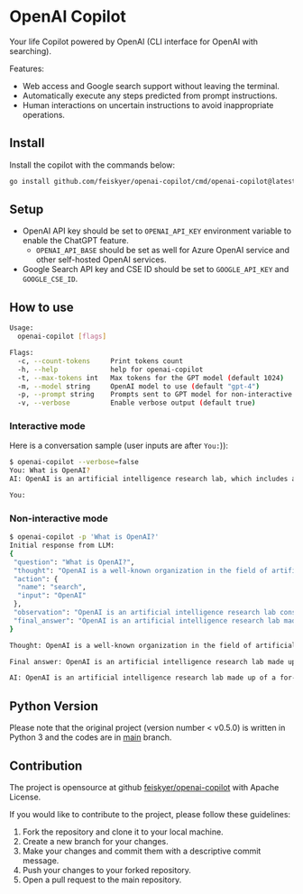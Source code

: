 # OpenAI Copilot

Your life Copilot powered by OpenAI (CLI interface for OpenAI with searching).

Features:

* Web access and Google search support without leaving the terminal.
* Automatically execute any steps predicted from prompt instructions.
* Human interactions on uncertain instructions to avoid inappropriate operations.

## Install

Install the copilot with the commands below:

```sh
go install github.com/feiskyer/openai-copilot/cmd/openai-copilot@latest
```

## Setup

* OpenAI API key should be set to `OPENAI_API_KEY` environment variable to enable the ChatGPT feature.
  * `OPENAI_API_BASE` should be set as well for Azure OpenAI service and other self-hosted OpenAI services.
* Google Search API key and CSE ID should be set to `GOOGLE_API_KEY` and `GOOGLE_CSE_ID`.

## How to use

```sh
Usage:
  openai-copilot [flags]

Flags:
  -c, --count-tokens     Print tokens count
  -h, --help             help for openai-copilot
  -t, --max-tokens int   Max tokens for the GPT model (default 1024)
  -m, --model string     OpenAI model to use (default "gpt-4")
  -p, --prompt string    Prompts sent to GPT model for non-interactive mode. If not set, interactive mode is used
  -v, --verbose          Enable verbose output (default true)
```

### Interactive mode

Here is a conversation sample (user inputs are after `You:`)):

```sh
$ openai-copilot --verbose=false
You: What is OpenAI?
AI: OpenAI is an artificial intelligence research lab, which includes a for-profit arm, OpenAI LP, and its parent company, the non-profit OpenAI Inc. Their mission is to ensure that artificial general intelligence (AGI) benefits all of humanity. They aim to build safe and beneficial AGI, and are also committed to aiding others in achieving this outcome.

You:
```

### Non-interactive mode

```sh
$ openai-copilot -p 'What is OpenAI?'
Initial response from LLM:
{
 "question": "What is OpenAI?",
 "thought": "OpenAI is a well-known organization in the field of artificial intelligence. I should provide a brief description of it.",
 "action": {
  "name": "search",
  "input": "OpenAI"
 },
 "observation": "OpenAI is an artificial intelligence research lab consisting of the for-profit arm OpenAI LP and its parent company, the non-profit OpenAI Inc. OpenAI's mission is to ensure that artificial general intelligence (AGI) benefits all of humanity. They aim to build safe and beneficial AGI directly, but are also committed to aiding others in achieving this outcome.",
 "final_answer": "OpenAI is an artificial intelligence research lab made up of a for-profit arm, OpenAI LP, and its parent company, the non-profit OpenAI Inc. Their mission is to ensure that artificial general intelligence (AGI) benefits all of humanity. They aim to directly build safe and beneficial AGI, but are also committed to aiding others in achieving this outcome."
}

Thought: OpenAI is a well-known organization in the field of artificial intelligence. I should provide a brief description of it.

Final answer: OpenAI is an artificial intelligence research lab made up of a for-profit arm, OpenAI LP, and its parent company, the non-profit OpenAI Inc. Their mission is to ensure that artificial general intelligence (AGI) benefits all of humanity. They aim to directly build safe and beneficial AGI, but are also committed to aiding others in achieving this outcome.

AI: OpenAI is an artificial intelligence research lab made up of a for-profit arm, OpenAI LP, and its parent company, the non-profit OpenAI Inc. Their mission is to ensure that artificial general intelligence (AGI) benefits all of humanity. They aim to directly build safe and beneficial AGI, but are also committed to aiding others in achieving this outcome.
```

## Python Version

Please note that the original project (version number < v0.5.0) is written in Python 3 and the codes are in [main](https://github.com/feiskyer/openai-copilot/tree/main) branch.

## Contribution

The project is opensource at github [feiskyer/openai-copilot](https://github.com/feiskyer/openai-copilot) with Apache License.

If you would like to contribute to the project, please follow these guidelines:

1. Fork the repository and clone it to your local machine.
2. Create a new branch for your changes.
3. Make your changes and commit them with a descriptive commit message.
4. Push your changes to your forked repository.
5. Open a pull request to the main repository.
